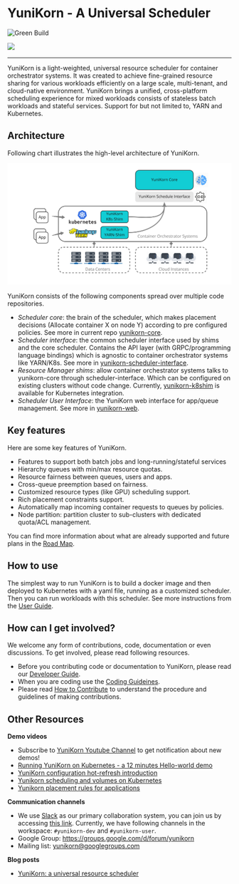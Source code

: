 # YuniKorn - A Universal Scheduler

![Green Build](https://github.com/apache/incubator-yunikorn-core/workflows/Green%20Build/badge.svg)

<img src="https://raw.githubusercontent.com/apache/incubator-yunikorn-core/master/docs/images/logo/yunikorn-logo-main.png" width="100">

----

YuniKorn is a light-weighted, universal resource scheduler for container orchestrator systems.
It was created to achieve fine-grained resource sharing for various workloads efficiently on a large scale, multi-tenant,
and cloud-native environment. YuniKorn brings a unified, cross-platform scheduling experience for mixed workloads consists
of stateless batch workloads and stateful services. Support for but not limited to, YARN and Kubernetes.

## Architecture

Following chart illustrates the high-level architecture of YuniKorn.

![Architecture](docs/images/architecture.jpg)

YuniKorn consists of the following components spread over multiple code repositories.

- _Scheduler core_: the brain of the scheduler, which makes placement decisions (Allocate container X on node Y)
  according to pre configured policies. See more in current repo [yunikorn-core](https://github.com/apache/incubator-yunikorn-core).
- _Scheduler interface_: the common scheduler interface used by shims and the core scheduler.
  Contains the API layer (with GRPC/programming language bindings) which is agnostic to container orchestrator systems like YARN/K8s.
  See more in [yunikorn-scheduler-interface](https://github.com/apache/incubator-yunikorn-scheduler-interface).
- _Resource Manager shims_: allow container orchestrator systems talks to yunikorn-core through scheduler-interface.
   Which can be configured on existing clusters without code change.
   Currently, [yunikorn-k8shim](https://github.com/apache/incubator-yunikorn-k8shim) is available for Kubernetes integration. 
- _Scheduler User Interface_: the YuniKorn web interface for app/queue management.
   See more in [yunikorn-web](https://github.com/apache/incubator-yunikorn-web).
## Key features

Here are some key features of YuniKorn.

- Features to support both batch jobs and long-running/stateful services
- Hierarchy queues with min/max resource quotas.
- Resource fairness between queues, users and apps.
- Cross-queue preemption based on fairness.
- Customized resource types (like GPU) scheduling support.
- Rich placement constraints support.
- Automatically map incoming container requests to queues by policies. 
- Node partition: partition cluster to sub-clusters with dedicated quota/ACL management. 

You can find more information about what are already supported and future plans in the [Road Map](docs/roadmap.md).

## How to use

The simplest way to run YuniKorn is to build a docker image and then deployed to Kubernetes with a yaml file,
running as a customized scheduler. Then you can run workloads with this scheduler.
See more instructions from the [User Guide](./docs/user-guide.md).

## How can I get involved?

We welcome any form of contributions, code, documentation or even discussions. To get involved, please read following resources.
- Before you contributing code or documentation to YuniKorn, please read our [Developer Guide](docs/developer-guide.md).
- When you are coding use the [Coding Guideines](docs/coding-guidelines.md).
- Please read [How to Contribute](docs/how-to-contribute.md) to understand the procedure and guidelines of making contributions.

## Other Resources

**Demo videos**

- Subscribe to [YuniKorn Youtube Channel](https://www.youtube.com/channel/UCDSJ2z-lEZcjdK27tTj_hGw) to get notification about new demos!
- [Running YuniKorn on Kubernetes - a 12 minutes Hello-world demo](https://www.youtube.com/watch?v=cCHVFkbHIzo)
- [YuniKorn configuration hot-refresh introduction](https://www.youtube.com/watch?v=3WOaxoPogDY)
- [Yunikorn scheduling and volumes on Kubernetes](https://www.youtube.com/watch?v=XDrjOkMp3k4)
- [Yunikorn placement rules for applications](https://www.youtube.com/watch?v=DfhJLMjaFH0)

**Communication channels**

- We use [Slack](https://slack.com/) as our primary collaboration system, you can join us by accessing [this link](https://join.slack.com/t/yunikornworkspace/shared_invite/enQtNzAzMjY0OTI4MjYzLTBmMDdkYTAwNDMwNTE3NWVjZWE1OTczMWE4NDI2Yzg3MmEyZjUyYTZlMDE5M2U4ZjZhNmYyNGFmYjY4ZGYyMGE).
Currently, we have following channels in the workspace: `#yunikorn-dev` and `#yunikorn-user`.
- Google Group: https://groups.google.com/d/forum/yunikorn
- Mailing list: yunikorn@googlegroups.com  

**Blog posts**

- [YuniKorn: a universal resource scheduler](https://blog.cloudera.com/blog/2019/07/yunikorn-a-universal-resource-scheduler/)


